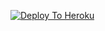 [![Deploy To Heroku](https://www.herokucdn.com/deploy/button.svg)](https://heroku.com/deploy?template=https://github.com/lakshaybajarang/Kunal-s_Txt_Uploader)
